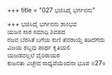 +++
title = "027 ಭಜಿಸಿದೈ ಭರ್ಗನನು"

+++
ಭಜಿಸಿದೈ ಭರ್ಗನನು ಶಾಂಭವ  
ಯಜನ ಸಾರ ಸಮಾಧಿ ಶಿವಪದ  
ರಜವ ಬೆರಸಿತೆ ಬಗೆಯ ಕುಣಿ ತೆವರಾಯ್ತೆ ತಡಿದೆಗೆದು   
ವಿಜಯ ಶಬ್ದವು ಪಾರ್ಥ ಕೃತಿಯಲಿ  
ಯಜಡವಲ್ಲಲೆ ವೈರಿರಾಯರ  
ಕುಜನತಾ ವಿಚ್ಛೇದ ಸಾಧ್ಯವೆಯೆಂದನಾ ಭೂಪ      ॥27॥